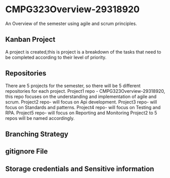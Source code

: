 # CMPG323Overview-29318920
An Overview of the semester using agile and scrum principles.

## Kanban Project
A project is created,this is project is a breakdown of the tasks that need to be completed according to their level of
priority. 

## Repositories 
There are 5 projects for the semester, so there will be 5 different repositories for each project. 
Project1 repo - CMPG323Overview-29318920, this repo focuses on the understanding and implementation of agile and scrum.
Project2 repo- will focus on Api development.
Project3 repo- will focus on Standards and patterns.
Project4 repo- will focus on Testing and RPA.
Project5 repo- will focus on Reporting and Monitoring
Project2 to 5 repos will be named accordingly.

## Branching Strategy

## gitignore File

## Storage credentials and Sensitive information
